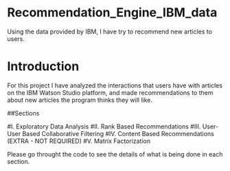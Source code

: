 # Recommendation_Engine_IBM_data
Using the data provided by IBM, I have try to recommend new articles to users.

# Introduction

  For this project I have analyzed the interactions that users have with articles on the IBM Watson Studio platform, and made
  recommendations to them about new articles the program thinks they will like.
  
  ##Sections
  
  #I. Exploratory Data Analysis
  #II. Rank Based Recommendations
  #III. User-User Based Collaborative Filtering
  #IV. Content Based Recommendations (EXTRA - NOT REQUIRED)
  #V. Matrix Factorization
  
  Please go throught the code to see the details of what is being done in each section.
  
  
